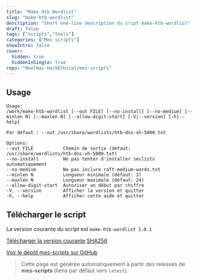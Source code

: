 ```yaml
---
title: "Make Htb Wordlist"
slug: "make-htb-wordlist"
description: "Short one-line description du sript make-htb-wordlist"
draft: false
tags: ["scripts","tools"]
categories: ["Mes scripts"]
showIntro: false
cover:
  hidden: true
  hiddenInSingle: true
repo: "NoelNac-HackEthical/mes-scripts"
---
```


## Usage

```
Usage:
/work/make-htb-wordlist [--out FILE] [--no-install] [--no-medium] [--minlen N] [--maxlen N] [--allow-digit-start] [-V|--version] [-h|--help]

Par défaut : --out /usr/share/wordlists/htb-dns-vh-5000.txt

Options:
--out FILE           Chemin de sortie (défaut: /usr/share/wordlists/htb-dns-vh-5000.txt)
--no-install         Ne pas tenter d'installer seclists automatiquement
--no-medium          Ne pas inclure raft-medium-words.txt
--minlen N           Longueur minimale (défaut: 3)
--maxlen N           Longueur maximale (défaut: 24)
--allow-digit-start  Autoriser un début par chiffre
-V, --version        Afficher la version et quitter
-h, --help           Afficher cette aide et quitter
```

## Télécharger le script

<p class="version-line">
  La version courante du script est <code>make-htb-wordlist 1.0.1</code>
</p>

<div class="dl-row">
  <a href="https://github.com/NoelNac-HackEthical/mes-scripts/releases/latest/download/make-htb-wordlist" class="he-btn he-btn--neutral">Télécharger la version courante</a>
  <a href="https://github.com/NoelNac-HackEthical/mes-scripts/releases/latest/download/make-htb-wordlist.sha256" class="he-btn he-btn--sm he-btn--neutral">SHA256</a>
</div>

<p><a href="https://github.com/NoelNac-HackEthical/mes-scripts">Voir le dépôt mes-scripts sur GitHub</a></p>

> Cette page est générée automatiquement à partir des releases de **mes-scripts** (liens par défaut vers `latest`).
